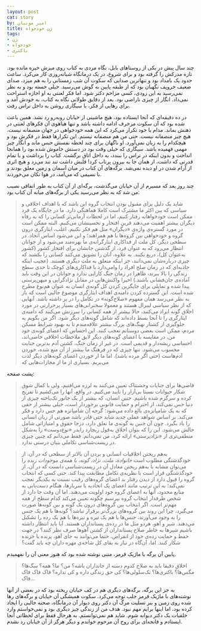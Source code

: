 ```yaml
---
layout: post
cat: story
by: امیر مونیان
title: ژن خودخواه
tags:
- ژن
- خودخواه
- باکتری
---
```


چند سال پیش در یکی از روستاهای بابل، نگاه مردی به کتاب روی میزش خیره مانده بود. تازه مدرکش را گرفته بود و برای شروع، در یک درمانگاه شبانه‌روزی کار می‌کرد. ساعت حدود یک بامداد بود و تنهاترین صدایی که سکوت آن شب زمستانی را به هم میزد، صدای ضعیف خروپف نگهبان بود که از طبقه پایین به گوش می‌رسید. خیلی خسته بود و به نظر نمی‌رسید به این زودی، کسی مزاحم دکتر شود. اما فکر لعنتی به او اجازه استراحت نمی‌داد. انگار از چیزی ناراضی بود. بعد از دقایق طولانی نگاه به کتاب، به خودش آمد و برای رهایی از فکر، با سیگاری روشن به داخل تراس رفت.

در ده دقیقه‌ای که آنجا ایستاده بود، هیچ ماشینی از خیابان روبه‌رو رد نشد. همین باعث شده بود که آن سکوت مزخرف ادامه داشته باشد و تنها هیاهوی آن فکرهای لعنتی در ذهنش بماند. مدام با خود تکرار می‌کرد که این همه خودخواهی در جهان منصفانه نیست. هیچ چیز منصفانه نیست. حتی من هم منصفانه نیستم. این تکرارها فقط در فکرش بود و هیچکدام را به زبان نمی‌آورد. او ناگهان برای چند لحظه نفسش حبس ماند و انگار چیز مهمی فهمیده باشد. سیگاری که خیلی وقت بود در دستش خاموش شده بود را همانجا انداخت و بدون اینکه در تراس را ببندد، به داخل اتاق برگشت. کتاب را برداشت و با تمام قدرتی که داشت، از همان جا به بیرون پرتاب کرد! قلبش داشت تند تند می‌زد و هیچ اثری از آرام شدن در او دیده نمی‌شد. برگه‌های آن کتاب در میان آسمان و زمین معلق بودند و با نسیمی که می‌آمد، در هوا تکان می‌خوردند.

چند روز بعد که مسیرم از آن خیابان می‌گذشت، برگه‌ای از آن کتاب به طور اتفاقی نصیب من شد که به نظر می‌رسید یکی از برگه‌های میانه آن کتاب بود:

> شاید یک دلیل برای مقبول بودن انتخاب گروه این باشد که با اهداف اخلاقی و سیاسی که بین اکثر ما مشترک است کاملا هماهنگی دارد. ما در جایگاه یک فرد ممکن است خودخواهانه رفتار کنیم، اما در لحظات آرمانی‌تر کسانی را که به رفاه دیگران بیشتر اهمیت می‌دهند قرین افتخار و تحسینشان می‌کنیم. البته ممکن است در مورد گستره‌ی واژه‌ی «دیگران» مثل هم فکر نکنیم. اغلب، ایثارگری درون گروه و خودخواهی بین گروه‌ها با هم همراهند؛ و این می‌شود اساس اتحاد. در سطحی دیگر، کل ملت از فداکاری ایثارگرانه‌ی ما بهره‌مند می‌شود و از جوانان انتظار می‌رود که به عنوان فرد، از گذشتن جانشان برای افتخار کشور (کشور به‌عنوان کل)، دریغ نکنند. به علاوه، آنان را تشویق می‌کنند کسانی را بکشند که چیزی درباره‌شان نمی‌دانند، جز اینکه متعلق به ملت دیگری هستند. (عجیب اینکه جاذبه‌ای که در زمان صلح افراد را وامی‌دارد با فداکاری‌های کوچک تا حدی سطح زندگی را بالا ببرند، ظاهرا در زمان جنگ کارایی ندارد و جوانان در این وقت باید آماده‌ی جان‌فشانی باشند.)
اخیرا واکنش‌هایی در مقابل نژادگرایی و میهن‌پرستی پیدا شده و تمایلی برای جایگزین کردن کل گونه‌ی انسان به عنوان هم‌نوع مطرح شده است. این گسترده کردن دامنه‌ی اهداف ایثارگری موضوع جالبی است که باز به نظر می‌رسد همان مفهوم «صلاح‌گونه» در تکامل را در بر داشته باشد. آنهایی که از نظر سیاسی لیبرال هستند و معمولا سخنرانی‌های بسیار پرحرارتی در مورد اخلاق گونه ایراد می‌کنند، حالا بیشتر از همه کسانی را سرزنش می‌کنند که دامنه‌ی ایثارگری را تا آنجا بسط داده‌اند که شامل گونه‌های دیگر شود. اگر من بگویم به جلوگیری از کشتار نهنگ‌های بزرگ بیشتر علاقه‌مندم تا به بهبود شرایط مسکن مردم، ممکن است بعضی دوستانم تعجب کنند.
این احساس که اعضای گونه‌ی خود من، در مقایسه با اعضای گونه‌های دیگر لایق ملاحظات اخلاقی خاصی‌اند، احساسی ریشه‌دار و قدیمی است. در غیر از زمان جنگ، کشتن آدم بدترین جنایت محسوب می‌شود. تنها چیزی که در فرهنگ ما بیشتر از آن منع شده، خوردن آدم‌هاست (حتی اگر مرده باشد). اما ما از خوردن اعضای گونه‌های دیگر لذت می‌بریم. بسیاری از ما از مجازات‌هایی که

پشت صفحه:

>قاضی‌ها برای جنایات وحشتناک تعیین می‌کنند به لرزه می‌افتیم، ولی با کمال شوق شکار حیوانات نسبتا بی‌آزار را تایید می‌کنیم. در واقع، آنها را می‌کشیم تا تفریح کرده و سرگرم شده باشیم. جنین انسان، که بیشتر از یک جانور تک‌یاخته چیزی از دنیا حس نمی‌کند، از احترام و حمایت قانونی برخوردار است، خیلی بیشتر از حقی که به یک شامپانزه‌ی بالغ داده می‌شود؛ گرجه آن شامپانزه هم حس دارد و فکر می‌کند. بر اساس شواهد عملی جدید شاید حتی قادر باشد صورتی از زبان انسانی را یاد بگیرد. چون آن جنین به گونه‌ی ما تعلق دارد، درجا حقوق و امتیازاتی شامل حالش می‌شود. این را که بتوان اخلاق به‌قول ریچارد رایدر «نوع‌دوست» را به‌شکل منطقی‌تری از «نژادپرستی» ارائه کرد، من نمی‌دانم. فقط می‌دانم که چنین چیزی در زیست‌شناسی تکاملی بنیان درستی ندارد.

> به‌هم ریختن اخلاقیات انسانی و بردن آن بالاتر از سطحی که در آن، از خودگذشتگی مطلوب است _خانواده، ملت، نژاد، گونه، یا همه‌ی موجودات زنده_ را می‌توان مشابه با به‌هم ریختن معادل آن در زیست‌شناسی دانست که در آن، از خودگذشتگی قرار است با نظریه‌ی تکامل مطابقت پیدا کند. حتی کسی که انتخاب گروه را قبول دارد از دیدن رفتار بد اعضای گروه‌های رقیب نسبت به یکدیگر تعجب نمی‌کند؛ به این ترتیب مانند اعضای یک اتحادیه یا سربازها، هنگام دست‌یابی به منابع محدود، آنها به اعضای گروه خود اولویت می‌دهند. اما آن وقت جا دارد از شخص طرفدار انتخاب گروه بپرسیم چگونه تعیین می‌کند کدام سطح از همه مهم‌تر است. اگر انتخاب بین گروه‌های درون یک گونه و بین گونه‌ها صورت می‌گیرد، چرا این روند بین گروه‌های بزرگ‌تر برقرار نباشد؟ گونه‌ها با هم یک جنس را به وجود می‌آورند، جنس‌ها با هم یک تیره و تیره‌ها با هم یک رده را تشکیل می‌دهند. شیر و آهو، هردو مثل ما در رده‌ی پستانداران هستند. آیا باید انتظار داشته باشیم شیرها به خاطر صلاح پستانداران از کشتن آهوها صرف نظر کنند؟ در جهت حفط و حمایت رده‌ی خود از انقراض، حتما می‌توانند به جای آهو، پرنده یا خزنده شکار کنند. اما، آن‌گاه در نیاز به بقای کل شاخه‌ی مهره داران چه باید گفت؟

پایین آن برگه با ماژیک قرمز، متنی نوشته شده بود که هنوز معنی آن را نفهمیدم.

> اخلاق دقیقا باید به صلاح کدوم دسته از جانداران باشه؟ من؟ ما؟ همه؟ سگ‌ها؟ مگس‌ها؟ باکتری‌ها؟ تک‌سلولی‌ها؟ کی حق زندگی داره و کی نداره؟ فاک فاک فاک فاک...

به جز این برگه، برگه‌های دیگری هم در کف خیابان ریخته بود که در بعضی از آنها نوشته‌های با ماژیک قرمز جلب توجه می‌کرد. سکوت همیشگی آن خیابان و برگه‌های رها شده روی زمین و بنر تسلیت مرگ آن دکتر روی دیوار آن درمانگاه، صحنه جالبی را ایجاد کرده بود، اما اینها برایم مهم نبود. هدف من از زندگی چیز دیگری بود و نمی‌خواستم وارد خلقیات یک دکتر دیوانه شوم. شاید هم نمی‌توانستم. به هرحال فقط برای لحظاتی آنجا ایستادم و فاتحه‌ای برای روح آن مرحوم خواندم و دیگر هرگز از آن خیابان رد نشدم.